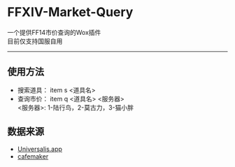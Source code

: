 # FFXIV-Market-Query
一个提供FF14市价查询的Wox插件  
目前仅支持国服自用
***
## 使用方法
* 搜索道具： item s <道具名>  
* 查询市价： item q <道具名> <服务器>  
<服务器>: 1-陆行鸟，2-莫古力，3-猫小胖
## 数据来源
* [Universalis.app](https://universalis.app/)
* [cafemaker](https://cafemaker.wakingsands.com)
